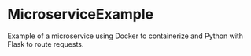 # MicroserviceExample
Example of a microservice using Docker to containerize and Python with Flask to route requests.
